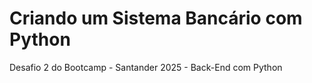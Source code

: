 # Criando um Sistema Bancário com Python
Desafio 2 do Bootcamp - Santander 2025 - Back-End com Python
